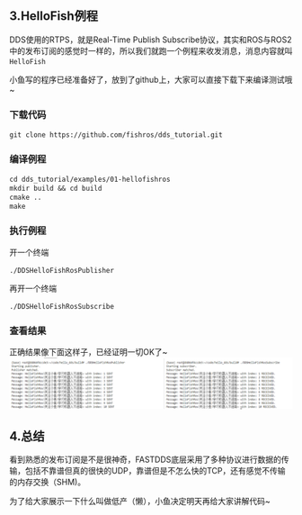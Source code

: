 ## 3.HelloFish例程

DDS使用的RTPS，就是Real-Time Publish Subscribe协议，其实和ROS与ROS2中的发布订阅的感觉时一样的，所以我们就跑一个例程来收发消息，消息内容就叫`HelloFish`

小鱼写的程序已经准备好了，放到了github上，大家可以直接下载下来编译测试哦~

### 下载代码

```
git clone https://github.com/fishros/dds_tutorial.git
```

### 编译例程

```
cd dds_tutorial/examples/01-hellofishros
mkdir build && cd build
cmake .. 
make
```

### 执行例程

开一个终端

```
./DDSHelloFishRosPublisher  
```

再开一个终端

```
./DDSHelloFishRosSubscribe
```

### 查看结果

正确结果像下面这样子，已经证明一切OK了~
![DDS发布订阅测试](4.使用DDS进行订阅发布/imgs/69d6079ecd16442cb3c6824b742ae705.png)

## 4.总结

看到熟悉的发布订阅是不是很神奇，FASTDDS底层采用了多种协议进行数据的传输，包括不靠谱但真的很快的UDP，靠谱但是不怎么快的TCP，还有感觉不传输的内存交换（SHM)。

为了给大家展示一下什么叫做低产（懒），小鱼决定明天再给大家讲解代码~
